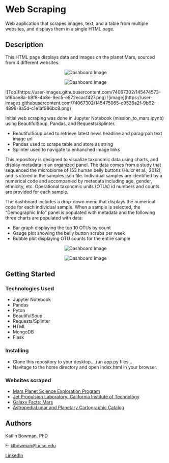 # Web Scraping 

Web application that scrapes images, text, and a table from multiple websites, and displays them in a single HTML page.

## Description

This HTML page displays data and images on the planet Mars, sourced from 4 different websites. 
<p align="center">
  <img src="https://user-images.githubusercontent.com/74067302/145448320-bbe43cc2-f2fc-4fb7-955d-1c9fcb553b96.png" alt="Dashboard Image"/>
</p>
<p align="center">
  <img src="https://user-images.githubusercontent.com/74067302/145448339-7e38f680-868a-4b75-85b9-0467e83002c9.png" alt="Dashboard Image"/>
</p>
![Top](https://user-images.githubusercontent.com/74067302/145474573-b16bae8a-b9f8-4b8e-9ec5-e872ecacf427.png)
![image](https://user-images.githubusercontent.com/74067302/145475065-c9526a2f-9b62-4898-9a5d-c1e1af986bc8.png)

Initial web scraping was done in Jupyter Notebook (mission_to_mars.ipynb) using BeautifulSoup, Pandas, and Requests/Splinter.
* BeautifulSoup used to retrieve latest news headline and paragrpah text image url
* Pandas used to scrape table and store as string
* Splinter used to navigate to enhanched image links

This repository is designed to visualize taxonomic data using charts, and display metadata in an organized panel. The [data](http://robdunnlab.com/projects/belly-button-biodiversity/results-and-data/) comes from a study that sequenced the microbiome of 153 human belly buttons (Hulcr et al., 2012), and is stored in the samples.json file. Individual samples are identified by a numerical code and accompanied by metadata including age, gender, ethnicity, etc. Operational taxonomic units (OTUs) id numbers and counts are provided for each sample.

The dashboard includes a drop-down menu that displays the numerical code for each individual sample. When a sample is selected, the “Demographic Info” panel is populated with metadata and the following three charts are populated with data:
* Bar graph displaying the top 10 OTUs by count
* Gauge plot showing the belly button scrubs per week
* Bubble plot displaying OTU counts for the entire sample

<p align="center">
  <img src="https://user-images.githubusercontent.com/74067302/145448320-bbe43cc2-f2fc-4fb7-955d-1c9fcb553b96.png" alt="Dashboard Image"/>
</p>
<p align="center">
  <img src="https://user-images.githubusercontent.com/74067302/145448339-7e38f680-868a-4b75-85b9-0467e83002c9.png" alt="Dashboard Image"/>
</p>



## Getting Started

### Technologies Used 

* Jupyter Notebook
* Pandas
* Pyton
* BeautifulSoup
* Requests/Splinter
* HTML
* MongoDB
* Flask

### Installing

* Clone this repository to your desktop....run app.py files...
* Navitage to the home directory and open index.html in your browser.

### Websites scraped

* [Mars Planet Science Exploration Program](https://redplanetscience.com/)
* [Jet Propulsion Laboratory: California Institute of Technology](https://spaceimages-mars.com/)
* [Galaxy Facts: Mars](https://galaxyfacts-mars.com/)
* [AstropediaLunar and Planetary Cartographic Catalog](https://marshemispheres.com/)


## Authors

Katlin Bowman, PhD

E: klbowman@ucsc.edu

[LinkedIn](https://www.linkedin.com/in/katlin-bowman/)
